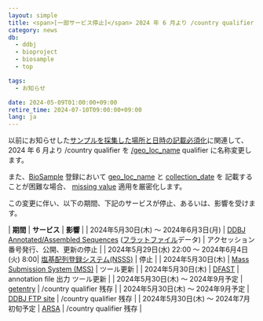 ```yaml
---
layout: simple
title: <span>[一部サービス停止]</span> 2024 年 6 月より /country qualifier を /geo_loc_name に名称変更
category: news
db:
  - ddbj
  - bioproject
  - biosample
  - top

tags:
  - お知らせ

date: 2024-05-09T01:00:00+09:00
retire_time: 2024-07-10T09:00:00+09:00
lang: ja
---
```


以前にお知らせした[サンプルを採集した場所と日時の記載必須化](/news/ja/2024-02-01.html )に関連して、
2024 年 6 月より /country qualifier を [/geo_loc_name](/ddbj/qualifiers.html#geo_loc_name ) qualifier に名称変更します。    

また、[BioSample](/biosample/index.html ) 登録において 
[geo_loc_name](/biosample/attribute.html#geo_loc_name ) と 
[collection_date](/biosample/attribute.html#collection_date ) を
記載することが困難な場合、
[missing value](https://www.insdc.org/submitting-standards/missing-value-reporting/ ) 
適用を厳密化します。    


この変更に伴い、以下の期間、下記のサービスが停止、あるいは、影響を受けます。    

| **期間** | **サービス** | **影響** |
| 2024年5月30日(木) ～ 2024年6月3日(月) | [DDBJ Annotated/Assembled Sequences](/ddbj/index.html ) ([フラットファイル](/ddbj/flat-file.html )データ)  | アクセッション番号発行、公開、更新の停止 |
| 2024年5月29日(水) 22:00 ～ 2024年6月4日(火) 8:00| [塩基配列登録システム(NSSS)](/ddbj/web-submission.html ) | 停止 |
| 2024年5月30日(木) | [Mass Submission System (MSS)](/ddbj/mss.html ) | ツール更新 |
| 2024年5月30日(木) | [DFAST](https://dfast.ddbj.nig.ac.jp/ ) | annotation file 出力 ツール更新  |
| 2024年5月30日(木) ～ 2024年9月予定 | [getentry](https://getentry.ddbj.nig.ac.jp/top-j.html ) | /country qualifier 残存 |
| 2024年5月30日(木) ～ 2024年9月予定 | [DDBJ FTP site](https://ddbj.nig.ac.jp/public/ddbj_database/ ) | /country qualifier  残存 |
| 2024年5月30日(木) ～ 2024年7月初旬予定 | [ARSA](https://ddbj.nig.ac.jp/arsa/ ) | /country qualifier 残存 |


